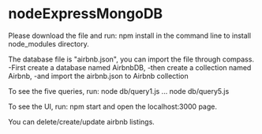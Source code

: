 # nodeExpressMongoDB

Please download the file and run: npm install in the command line to install node_modules directory. 

The database file is "airbnb.json", you can import the file through compass. 
-First create a database named AirbnbDB, 
-then create a collection named Airbnb, 
-and import the airbnb.json to Airbnb collection

To see the five queries, run: node db/query1.js   ... node db/query5.js

To see the UI, run: npm start   and open the localhost:3000 page.

You can delete/create/update airbnb listings.
